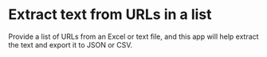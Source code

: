 # Extract text from URLs in a list
Provide a list of URLs from an Excel or text file, and this app will help extract the text and export it to JSON or CSV.
